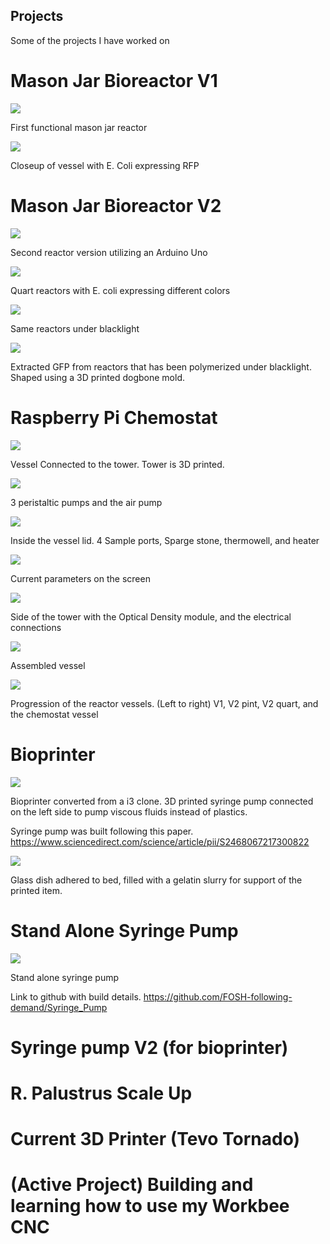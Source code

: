 ## Projects
Some of the projects I have worked on

# Mason Jar  Bioreactor V1

![](assets/README-e31a08d0.jpg)

First functional mason jar reactor

![](assets/README-92a26e02.jpg)

Closeup of vessel with E. Coli expressing RFP

# Mason Jar Bioreactor V2

![](assets/README-0bb9f751.jpg)

Second reactor version utilizing an Arduino Uno

![](assets/README-0b7a33d8.jpg)

Quart reactors with E. coli expressing different colors

![](assets/README-1e7e8f98.jpg)

Same reactors under blacklight

![](assets/README-a17d6e33.jpg)

Extracted GFP from reactors that has been polymerized under blacklight. Shaped using a 3D printed dogbone mold.


# Raspberry Pi Chemostat

![](assets/README-d1a1bf47.JPG)

Vessel Connected to the tower. Tower is 3D printed.

![](assets/README-e0b1f76f.JPG)

3 peristaltic pumps and the air pump

![](assets/README-9175efb1.JPG)

Inside the vessel lid. 4 Sample ports, Sparge stone, thermowell, and heater

![](assets/README-e83ab4a9.JPG)

Current parameters on the screen

![](assets/README-5146c852.JPG)

Side of the tower with the Optical Density module, and the electrical connections

![](assets/README-bfd02e1f.JPG)

Assembled vessel

![](assets/README-73873263.JPG)

Progression of the reactor vessels. (Left to right) V1, V2 pint, V2 quart, and the chemostat vessel

# Bioprinter

![](assets/README-0fae1e54.jpg)

Bioprinter converted from a i3 clone. 3D printed syringe pump connected on the left side to pump viscous fluids instead of plastics.

Syringe pump was built following this paper. https://www.sciencedirect.com/science/article/pii/S2468067217300822

![](assets/README-7df9f339.png)

Glass dish adhered to bed, filled with a gelatin slurry for support of the printed item.

# Stand Alone Syringe Pump

![](assets/README-1bca026d.jpg)

Stand alone syringe pump

Link to github with build details.
https://github.com/FOSH-following-demand/Syringe_Pump

# Syringe pump V2 (for bioprinter)


# R. Palustrus Scale Up

# Current 3D Printer (Tevo Tornado)

# (Active Project) Building and learning how to use my Workbee CNC
